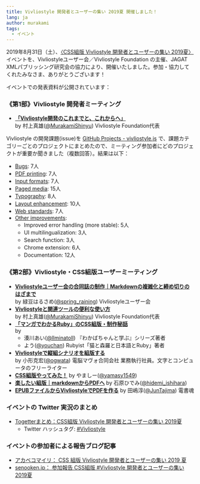 ```yaml
---
title: Vivliostyle 開発者とユーザーの集い 2019夏 開催しました！
lang: ja
author: murakami
tags:
  - イベント
---
```


2019年8月31日（土）、[〈CSS組版 Vivliostyle 開発者とユーザーの集い 2019夏〉](https://connpass.com/event/141767/)イベントを、Vivliostyleユーザー会／Vivliostyle Foundation の主催、JAGAT XMLパブリッシング研究会の協力により、開催いたしました。参加・協力してくれたみなさま、ありがとうございます！

イベントでの発表資料が公開されています：

### 《第1部》Vivliostyle 開発者ミーティング

- [**「Vivliostyle開発のこれまでと、これからへ」**](http://bit.ly/vivdev20190831)  
    by 村上真雄([@MurakamiShinyu](https://twitter.com/MurakamiShinyu)) Vivliostyle Foundation代表

Vivliostyle の開発課題(issue)を [GitHub Projects - vivliostyle.js](https://github.com/vivliostyle/vivliostyle/projects) で、課題カテゴリーごとのプロジェクトにまとめたので、ミーティング参加者にどのプロジェクトが重要か聞きました（複数回答）。結果は以下：

- [Bugs](https://github.com/vivliostyle/vivliostyle/projects/5): 7人
- [PDF printing](https://github.com/vivliostyle/vivliostyle/projects/2): 7人
- [Input formats](https://github.com/vivliostyle/vivliostyle/projects/3): 7人
- [Paged media](https://github.com/vivliostyle/vivliostyle/projects/1): 15人
- [Typography](https://github.com/vivliostyle/vivliostyle/projects/4): 8人
- [Layout enhancement](https://github.com/vivliostyle/vivliostyle/projects/6): 10人
- [Web standards](https://github.com/vivliostyle/vivliostyle/projects/7): 7人
- [Other improvements](https://github.com/vivliostyle/vivliostyle/projects/8):
  - Improved error handling (more stable): 5人
  - UI multilingualization: 3人
  - Search function: 3人
  - Chrome extension: 6人
  - Documentation: 12人

### 《第2部》Vivliostyle・CSS組版ユーザーミーティング

- [**Vivliostyleユーザー会の合同誌の制作｜Markdownの複雑化と締め切りのはざまで**](https://speakerdeck.com/spring_raining/vivliostyle-meetup)  
    by 緑豆はるさめ([@spring_raining](https://twitter.com/spring_raining)) Vivliostyleユーザー会
- [**Vivliostyleと関連ツールの便利な使い方**](http://bit.ly/vivuser20190831)  
    by 村上真雄([@MurakamiShinyu](https://twitter.com/MurakamiShinyu)) Vivliostyle Foundation代表
- [**「マンガでわかるRuby」のCSS組版・制作秘話**](https://docs.google.com/presentation/d/1xeYNsAQgqCOd7F6tYuCrn536-2LKB1FAeqZXHwMPn10/edit?usp=sharing)  
    by
    - 湊川あい([@llminatoll](https://twitter.com/llminatoll)) 『わかばちゃんと学ぶ』シリーズ著者
    - よう([@youchan](https://twitter.com/youchan)) Rubyist「猫と森羅と日本語とRuby」著者
- [**Vivliostyleで縦組シナリオを組版する**](https://www.slideshare.net/ogwata_1959/vivliostyle-168920640)  
    by 小形克宏([@ogwata](https://twitter.com/ogwata)) 電脳マヴォ合同会社 業務執行社員。文字とコンピュータのフリーライター
- [**CSS組版やってみた！**](https://www.slideshare.net/yamasy1549s/css-vivliostyle) by やましー([@yamasy1549](https://twitter.com/yamasy1549))
- [**楽したい組版｜markdownからPDFへ**](https://www.slideshare.net/Hidemi_Ishihara/ss-168065612) by 石原ひでみ([@hidemi_ishihara](https://twitter.com/hidemi_ishihara))
- [**EPUBファイルからVivliostyleでPDFを作る**](https://speakerdeck.com/juntajima/epubhuairukaravivliostyledepdfwozuo-ru) by 田嶋淳([@JunTajima](https://twitter.com/JunTajima)) 
電書魂

### イベントの Twitter 実況のまとめ

- [Togetterまとめ：CSS組版 Vivliostyle 開発者とユーザーの集い 2019夏](https://togetter.com/li/1397878)
  - Twitter ハッシュタグ: [#Vivliostyle](https://twitter.com/search?q=%23Vivliostyle)

### イベントの参加者による報告ブログ記事

- [アカベコマイリ： CSS 組版 Vivliostyle 開発者とユーザーの集い 2019 夏](https://akabeko.me/blog/2019/09/vivliostyle/)
- [senooken.jp： 参加報告 CSS組版 #Vivliostyle 開発者とユーザーの集い 2019夏](https://senooken.jp/blog/2019/09/01/)
